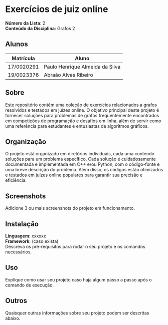 # Exercícios de juiz online

**Número da Lista**: 2<br>
**Conteúdo da Disciplina**: Grafos 2<br>

## Alunos

| Matrícula  | Aluno                           |
| ---------- | ------------------------------- |
| 17/0020291 | Paulo Henrique Almeida da Silva |
| 19/0023376 | Abraão Alves Ribeiro            |

## Sobre

Este repositório contém uma coleção de exercícios relacionados a grafos resolvidos e testados em juízes online. O objetivo principal deste projeto é fornecer soluções para problemas de grafos frequentemente encontrados em competições de programação e desafios em linha, além de servir como uma referência para estudantes e entusiastas de algoritmos gráficos.

## Organização

O projeto está organizado em diretórios individuais, cada uma contendo soluções para um problema específico. Cada solução é cuidadosamente documentada e implementada em C++ e/ou Python, com o código-fonte e uma breve descrição do problema. Além disso, os códigos estão otimizados e testados em juízes online populares para garantir sua precisão e eficiência.

## Screenshots

Adicione 3 ou mais screenshots do projeto em funcionamento.

## Instalação

**Linguagem**: xxxxxx<br>
**Framework**: (caso exista)<br>
Descreva os pré-requisitos para rodar o seu projeto e os comandos necessários.

## Uso

Explique como usar seu projeto caso haja algum passo a passo após o comando de execução.

## Outros

Quaisquer outras informações sobre seu projeto podem ser descritas abaixo.
